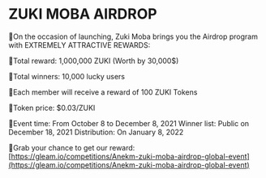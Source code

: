 # ZUKI MOBA AIRDROP

💎On the occasion of launching, Zuki Moba brings you the Airdrop program with EXTREMELY ATTRACTIVE REWARDS:

🍁Total reward: 1,000,000 ZUKI (Worth by 30,000$)&#x20;

🍁Total winners: 10,000 lucky users&#x20;

🍁Each member will receive a reward of 100 ZUKI Tokens&#x20;

🍁Token price: $0.03/ZUKI

🧭Event time: From October 8 to December 8, 2021 Winner list: Public on December 18, 2021 Distribution: On January 8, 2022

📌Grab your chance to get our reward: [https://gleam.io/competitions/Anekm-zuki-moba-airdrop-global-event](https://gleam.io/competitions/Anekm-zuki-moba-airdrop-global-event)
